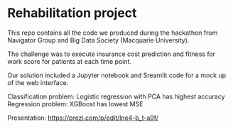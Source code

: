 # Rehabilitation project

This repo contains all the code we produced during the hackathon from Navigator Group and Big Data Society (Macquarie University).

The challenge was to execute insurance cost prediction and fitness for work score for patients at each time point. 

Our solution included a Jupyter notebook and Sreamlit code for a mock up of the web interface. 

Classification problem: Logistic regression with PCA has highest accuracy
Regression problem: XGBoost has lowest MSE

Presentation: https://prezi.com/p/edit/lne4-b_t-a9f/
